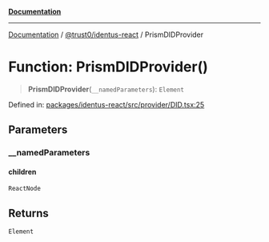 [**Documentation**](../../../README.md)

***

[Documentation](../../../README.md) / [@trust0/identus-react](../README.md) / PrismDIDProvider

# Function: PrismDIDProvider()

> **PrismDIDProvider**(`__namedParameters`): `Element`

Defined in: [packages/identus-react/src/provider/DID.tsx:25](https://github.com/trust0-project/identus/blob/70257c7f576d893ec84798c6299981631616f941/packages/identus-react/src/provider/DID.tsx#L25)

## Parameters

### \_\_namedParameters

#### children

`ReactNode`

## Returns

`Element`
